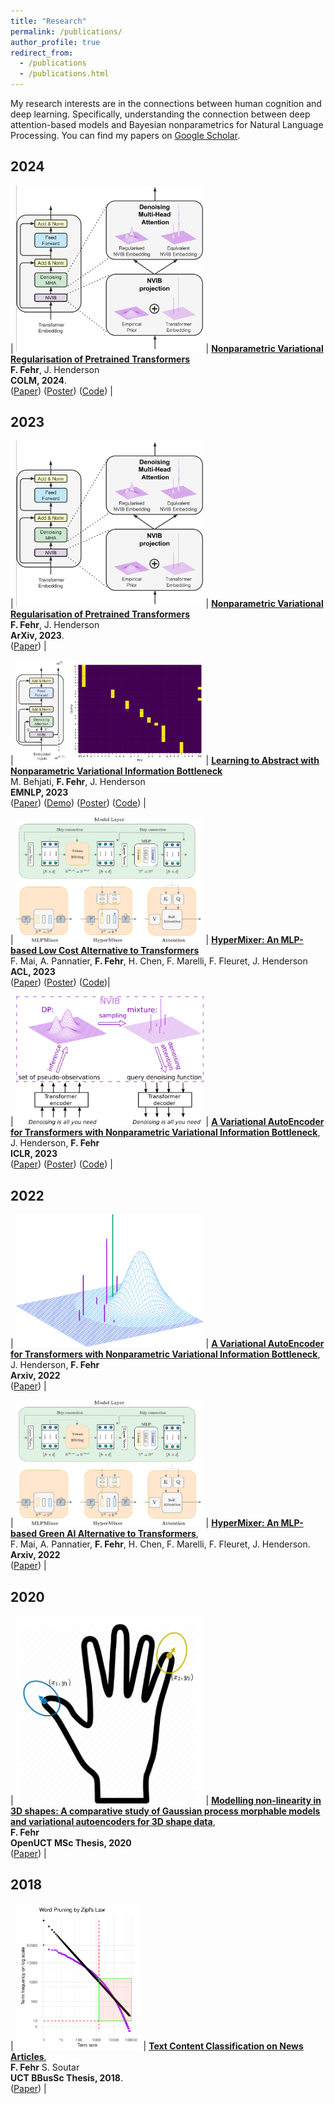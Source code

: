 ```yaml
---
title: "Research"
permalink: /publications/
author_profile: true
redirect_from: 
  - /publications
  - /publications.html
---
```



My research interests are in the connections between human cognition and deep learning. Specifically, understanding the connection between deep attention-based models and Bayesian nonparametrics for Natural Language Processing. You can find my papers on [Google Scholar](https://scholar.google.com/citations?hl=en&user=WaZWY0wAAAAJ).

## 2024

| <img src="../images/pretrainedNVIB.png" style="max-width:300px;"> | [**Nonparametric Variational Regularisation of Pretrained Transformers**](https://arxiv.org/pdf/2312.00662.pdf) <br> **F. Fehr**,  J. Henderson <br> **COLM, 2024**. <br> ([Paper](https://openreview.net/forum?id=Zu8OWNUC0u#discussion)) ([Poster](https://FJFehr.github.io/files/NV_regularisation_poster.pdf)) ([Code](https://github.com/idiap/nvr_transformers)) |

## 2023

| <img src="../images/pretrainedNVIB.png" style="max-width:300px;"> | [**Nonparametric Variational Regularisation of Pretrained Transformers**](https://arxiv.org/pdf/2312.00662.pdf) <br> **F. Fehr**,  J. Henderson <br> **ArXiv, 2023**. <br> ([Paper](https://arxiv.org/pdf/2312.00662.pdf)) |

| <img src="../images/NVIBSaTransformer.png" style="max-width:300px;"> | [**Learning to Abstract with Nonparametric Variational Information Bottleneck**](https://openreview.net/pdf?id=vU0KbvQ91x) <br>   M. Behjati, **F. Fehr**,  J. Henderson <br> **EMNLP, 2023** <br> ([Paper](https://openreview.net/pdf?id=vU0KbvQ91x)) ([Demo](https://huggingface.co/spaces/FJFehr/NVIB-Self-Attention-Demo)) ([Poster](https://FJFehr.github.io/files/NVIB_SA_poster.pdf)) ([Code](https://github.com/idiap/nvib_selfattention)) |


| <img src="../images/HypermixerV5.drawio.png" style="max-width:300px;"> | [**HyperMixer: An MLP-based Low Cost Alternative to Transformers**](https://arxiv.org/abs/2203.03691) <br> F. Mai, A. Pannatier, **F. Fehr**, H. Chen, F. Marelli, F. Fleuret, J. Henderson <br> **ACL, 2023** <br> ([Paper](https://arxiv.org/pdf/2203.03691.pdf)) ([Poster](https://FJFehr.github.io/files/Hypermixer_Poster.pdf)) ([Code](https://github.com/idiap/hypermixing))|

| <img src="../images/nvae_v3.1.png" style="max-width:300px;"> | [**A Variational AutoEncoder for Transformers with Nonparametric Variational Information Bottleneck**](https://openreview.net/forum?id=6QkjC_cs03X), <br> J. Henderson, **F. Fehr** <br> **ICLR, 2023** <br> ([Paper](https://openreview.net/forum?id=6QkjC_cs03X)) ([Poster](https://FJFehr.github.io/files/NVIB_Poster.pdf)) ([Code](https://github.com/idiap/nvib)) |


## 2022

| <img src="../images/denoising_1_crop.png" style="max-width:300px;"> | [**A Variational AutoEncoder for Transformers with Nonparametric Variational Information Bottleneck**](https://arxiv.org/abs/2207.13529), <br> J. Henderson, **F. Fehr** <br> **Arxiv, 2022** <br> ([Paper](https://arxiv.org/pdf/2207.13529.pdf)) |

| <img src="../images/HypermixerV5.drawio.png" style="max-width:300px;"> | [**HyperMixer: An MLP-based Green AI Alternative to Transformers**](https://arxiv.org/abs/2203.03691), <br> F. Mai, A. Pannatier, **F. Fehr**, H. Chen, F. Marelli, F. Fleuret, J. Henderson. <br> **Arxiv, 2022** <br> ([Paper](https://arxiv.org/pdf/2203.03691.pdf)) |

## 2020

| <img src="../images/GaussianProcessEg1.png" style="max-width:300px;"> | [**Modelling non-linearity in 3D shapes: A comparative study of Gaussian process morphable models and variational autoencoders for 3D shape data**](https://open.uct.ac.za/handle/11427/35725),<br> **F. Fehr** <br> **OpenUCT MSc Thesis, 2020** <br> ([Paper](https://open.uct.ac.za/bitstream/handle/11427/35725/thesis_sci_2021_fehr%20fabio.pdf?sequence=1&isAllowed=y)) |

## 2018

| <img src="../images/zipfsLaw.png" style="max-width:200px;"> | [**Text Content Classification on News Articles**](https://FJFehr.github.io/files/honours_thesis_FHRFAB001_STRSEA001.pdf),<br> **F. Fehr** S. Soutar <br> **UCT BBusSc Thesis, 2018**. <br> ([Paper](https://FJFehr.github.io/files/honours_thesis_FHRFAB001_STRSEA001.pdf)) |



